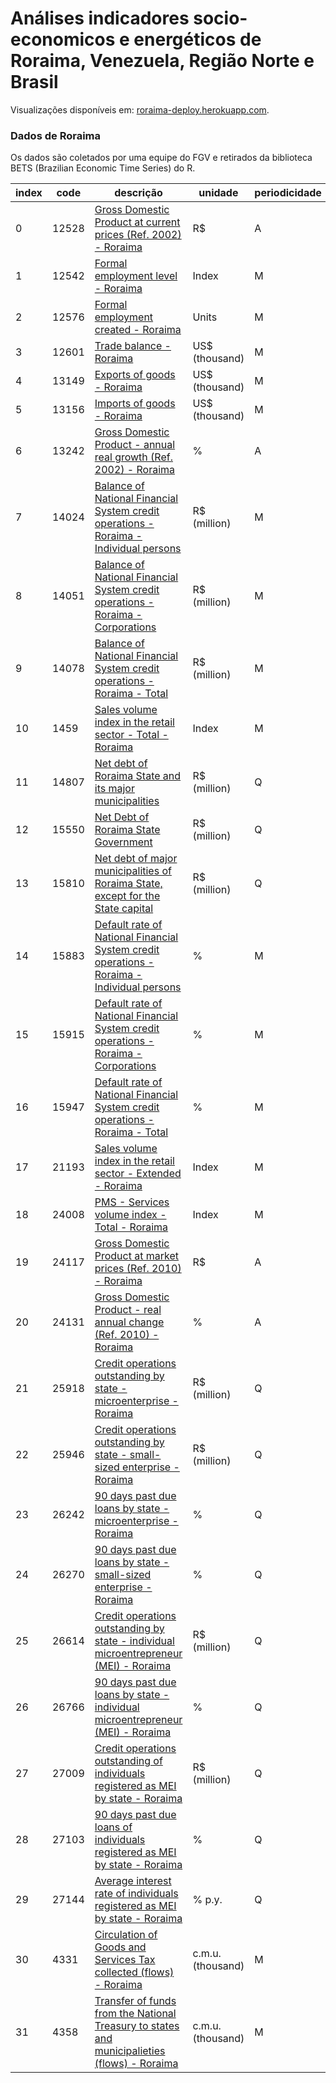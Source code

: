 # Análises indicadores socio-economicos e energéticos de Roraima, Venezuela, Região Norte e Brasil

Visualizações disponíveis em: [roraima-deploy.herokuapp.com](https://roraima-deploy.herokuapp.com).


### Dados de Roraima

Os dados são coletados por uma equipe do FGV e retirados da biblioteca BETS (Brazilian Economic Time Series) do R. 


| index | code | descrição | unidade | periodicidade | início | final | fonte |
| --- | ---  | ---       | ---     |  ----         | ---    | ---   | ---   | 
| 0 | 12528 | [Gross Domestic Product at current prices (Ref. 2002) - Roraima](./graphs/12528.html) | R$ | A | 01/01/1985 | 2011 | IBGE | 
| 1 | 12542 | [Formal employment level - Roraima](./graphs/12542.html) | Index | M | 01/01/1996 | jan/2018 | MTE | 
| 2 | 12576 | [Formal employment created - Roraima](./graphs/12576.html) | Units | M | 01/01/1996 | jan/2018 | MTE | 
| 3 | 12601 | [Trade balance - Roraima](./graphs/12601.html) | US$ (thousand) | M | 01/01/1990 | feb/2018 | MDIC/Secex | 
| 4 | 13149 | [Exports of goods - Roraima](./graphs/13149.html) | US$ (thousand) | M | 01/01/1990 | feb/2018 | MDIC/Secex | 
| 5 | 13156 | [Imports of goods - Roraima](./graphs/13156.html) | US$ (thousand) | M | 01/01/1990 | feb/2018 | MDIC/Secex | 
| 6 | 13242 | [Gross Domestic Product - annual real growth (Ref. 2002) - Roraima](./graphs/13242.html) | % | A | 01/01/1986 | 2007 | IBGE | 
| 7 | 14024 | [Balance of National Financial System credit operations - Roraima - Individual persons](./graphs/14024.html) | R$ (million) | M | 01/01/2004 | mar/2018 | BCB | 
| 8 | 14051 | [Balance of National Financial System credit operations - Roraima - Corporations](./graphs/14051.html) | R$ (million) | M | 01/01/2004 | mar/2018 | BCB | 
| 9 | 14078 | [Balance of National Financial System credit operations - Roraima - Total](./graphs/14078.html) | R$ (million) | M | 01/01/2004 | mar/2018 | BCB | 
| 10 | 1459 | [Sales volume index in the retail sector - Total - Roraima](./graphs/1459.html) | Index | M | 31/01/2000 | jan/2018 | IBGE | 
| 11 | 14807 | [Net debt of Roraima State and its major municipalities](./graphs/14807.html) | R$ (million) | Q | 01/12/2007 | 4º Quar. 2017 | BCB | 
| 12 | 15550 | [Net Debt of  Roraima State Government](./graphs/15550.html) | R$ (million) | Q | 01/12/2007 | 4º Quar. 2017 | BCB | 
| 13 | 15810 | [Net debt of major municipalities of Roraima State, except for the State capital](./graphs/15810.html) | R$ (million) | Q | 01/12/2007 | 4º Quar. 2017 | BCB | 
| 14 | 15883 | [Default rate of National Financial System credit operations - Roraima - Individual persons](./graphs/15883.html) | % | M | 01/01/2004 | mar/2018 | BCB | 
| 15 | 15915 | [Default rate of National Financial System credit operations - Roraima - Corporations](./graphs/15915.html) | % | M | 01/01/2004 | mar/2018 | BCB | 
| 16 | 15947 | [Default rate of National Financial System credit operations - Roraima - Total](./graphs/15947.html) | % | M | 01/01/2004 | mar/2018 | BCB | 
| 17 | 21193 | [Sales volume index in the retail sector - Extended - Roraima](./graphs/21193.html) | Index | M | 01/01/2004 | jan/2018 | IBGE | 
| 18 | 24008 | [PMS - Services volume index - Total - Roraima](./graphs/24008.html) | Index | M | 01/01/2012 | jan/2018 | IBGE | 
| 19 | 24117 | [Gross Domestic Product at market prices (Ref. 2010) - Roraima](./graphs/24117.html) | R$ | A | 01/01/2002 | 2015 | IBGE | 
| 20 | 24131 | [Gross Domestic Product - real annual change (Ref. 2010) - Roraima](./graphs/24131.html) | % | A | 01/01/2002 | 2015 | IBGE | 
| 21 | 25918 | [Credit operations outstanding by state - microenterprise - Roraima](./graphs/25918.html) | R$ (million) | Q | 31/03/2012 | 4º Quar. 2017 | SCR | 
| 22 | 25946 | [Credit operations outstanding by state - small-sized enterprise - Roraima](./graphs/25946.html) | R$ (million) | Q | 31/03/2012 | 4º Quar. 2017 | SCR | 
| 23 | 26242 | [90 days past due loans by state - microenterprise - Roraima](./graphs/26242.html) | % | Q | 31/03/2012 | 4º Quar. 2017 | SCR | 
| 24 | 26270 | [90 days past due loans by state - small-sized enterprise - Roraima](./graphs/26270.html) | % | Q | 31/03/2012 | 4º Quar. 2017 | SCR | 
| 25 | 26614 | [Credit operations outstanding by state - individual microentrepreneur (MEI) - Roraima](./graphs/26614.html) | R$ (million) | Q | 31/03/2016 | 4º Quar. 2017 | BCB-Depef | 
| 26 | 26766 | [90 days past due loans by state - individual microentrepreneur (MEI) - Roraima](./graphs/26766.html) | % | Q | 31/03/2016 | 4º Quar. 2017 | BCB-Depef | 
| 27 | 27009 | [Credit operations outstanding of individuals registered as MEI by state - Roraima](./graphs/27009.html) | R$ (million) | Q | 31/03/2016 | 4º Quar. 2017 | BCB-Depef | 
| 28 | 27103 | [90 days past due loans of individuals registered as MEI by state - Roraima](./graphs/27103.html) | % | Q | 31/03/2016 | 4º Quar. 2017 | BCB-Depef | 
| 29 | 27144 | [Average interest rate of individuals registered as MEI by state - Roraima](./graphs/27144.html) | % p.y. | Q | 31/03/2016 | 4º Quar. 2017 | BCB-Depef | 
| 30 | 4331 | [Circulation of Goods and Services Tax collected (flows) - Roraima](./graphs/4331.html) | c.m.u. (thousand) | M | 31/01/1992 | feb/2018 | MF-Cotepe | 
| 31 | 4358 | [Transfer of funds from the National Treasury to states and municipalieties (flows) - Roraima](./graphs/4358.html) | c.m.u. (thousand) | M | 31/01/1991 | mar/2018 | MF-STN | 
